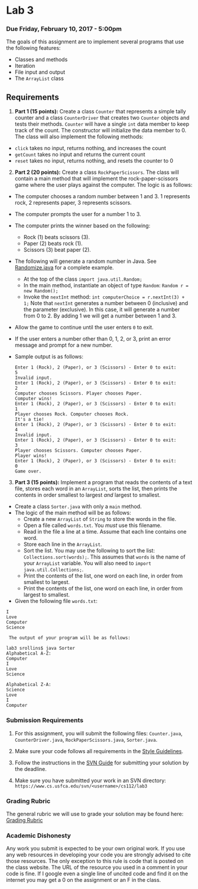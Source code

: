 Lab 3
=====

### Due Friday, February 10, 2017 - 5:00pm

The goals of this assignment are to implement several programs that use the following features:

- Classes and methods
- Iteration
- File input and output
- The `ArrayList` class

## Requirements
1. **Part 1 (15 points):** Create a class `Counter` that represents a simple tally counter and a class `CounterDriver` that creates two `Counter` objects and tests their methods. `Counter` will have a single `int` data member to keep track of the count. The constructor will initialize the data member to 0. The class will also implement the following methods:
  - `click` takes no input, returns nothing, and increases the count
  - `getCount` takes no input and returns the current count
  - `reset` takes no input, returns nothing, and resets the counter to 0 

2. **Part 2 (20 points):** Create a class `RockPaperScissors`. The class will contain a main method that will implement the rock-paper-scissors game where the user plays against the computer. The logic is as follows:
  - The computer chooses a random number between 1 and 3. 1 represents rock, 2 represents paper, 3 represents scissors.
  - The computer prompts the user for a number 1 to 3.
  - The computer prints the winner based on the following:
      * Rock (1) beats scissors (3).
      * Paper (2) beats rock (1).
      * Scissors (3) beat paper (2).
  - The following will generate a random number in Java. See [Randomize.java](https://github.com/CS112-S17/labs/blob/master/code/Randomize.java) for a complete example.
      * At the top of the class `import java.util.Random;`
      * In the main method, instantiate an object of type `Random`: `Random r = new Random();`
      * Invoke the `nextInt` method: `int computerChoice = r.nextInt(3) + 1;` Note that `nextInt` generates a number between 0 (inclusive) and the parameter (exclusive). In this case, it will generate a number from 0 to 2. By adding 1 we will get a number between 1 and 3.
  - Allow the game to continue until the user enters `0` to exit.
  - If the user enters a number other than 0, 1, 2, or 3, print an error message and prompt for a new number.
  - Sample output is as follows:
	
	```
	Enter 1 (Rock), 2 (Paper), or 3 (Scissors) - Enter 0 to exit:
	5
	Invalid input.
	Enter 1 (Rock), 2 (Paper), or 3 (Scissors) - Enter 0 to exit:
	2
	Computer chooses Scissors. Player chooses Paper.
	Computer wins!
	Enter 1 (Rock), 2 (Paper), or 3 (Scissors) - Enter 0 to exit:
	1
	Player chooses Rock. Computer chooses Rock.
	It's a tie!
	Enter 1 (Rock), 2 (Paper), or 3 (Scissors) - Enter 0 to exit:
	4
	Invalid input.
	Enter 1 (Rock), 2 (Paper), or 3 (Scissors) - Enter 0 to exit:
	3
	Player chooses Scissors. Computer chooses Paper.
	Player wins!
	Enter 1 (Rock), 2 (Paper), or 3 (Scissors) - Enter 0 to exit:
	0
	Game over.
	
	```
 
3. **Part 3 (15 points):** Implement a program that reads the contents of a text file, stores each word in an `ArrayList`, sorts the list, then prints the contents in order smallest to largest *and* largest to smallest.
  - Create a class `Sorter.java` with only a `main` method.
  - The logic of the main method will be as follows:
      * Create a new `ArrayList` of `String` to store the words in the file.
      * Open a file called `words.txt`. You *must* use this filename.
      * Read in the file a line at a time. Assume that each line contains one word.
      * Store each line in the `ArrayList`.
      * Sort the list. You may use the following to sort the list: `Collections.sort(words);`. This assumes that `words` is the name of your `ArrayList` variable. You will also need to `import java.util.Collections;`.
      * Print the contents of the list, one word on each line, in order from smallest to largest.
      * Print the contents of the list, one word on each line, in order from largest to smallest.
  - Given the following file `words.txt`:
  
   ```
   I
   Love
   Computer
   Science
   ```
     The output of your program will be as follows:
   
   ```
   lab3 srollins$ java Sorter
   Alphabetical A-Z:
   Computer
   I
   Love
   Science
	   
   Alphabetical Z-A:
   Science
   Love
   I
   Computer
   ```
 
 

### Submission Requirements

1. For this assignment, you will submit the following files: `Counter.java`, `CounterDriver.java`, `RockPaperScissors.java`, `Sorter.java`. 

2. Make sure your code follows all requirements in the [Style Guidelines](https://github.com/CS112-S17/notes/blob/master/style.md).

3. Follow the instructions in the [SVN Guide](https://github.com/CS112-S17/notes/blob/master/svn_guide.md) for submitting your solution by the deadline.

4. Make sure you have submitted your work in an SVN directory: `https://www.cs.usfca.edu/svn/<username>/cs112/lab3`

### Grading Rubric

The general rubric we will use to grade your solution may be found here: [Grading Rubric](https://github.com/CS112-S17/notes/blob/master/grading_rubric.md)

### Academic Dishonesty

Any work you submit is expected to be your own original work. If you use any web resources in developing your code you are strongly advised to cite those resources. The only exception to this rule is code that is posted on the class website. The URL of the resource you used in a comment in your code is fine. If I google even a single line of uncited code and find it on the internet you may get a 0 on the assignment or an F in the class.

